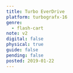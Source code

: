 ```yaml
---
title: Turbo EverDrive
platform: turbografx-16
genre:
  - flash-cart
note: v2
digital: false
physical: true
guide: false
pending: false
posted: 2019-01-22
---
```

